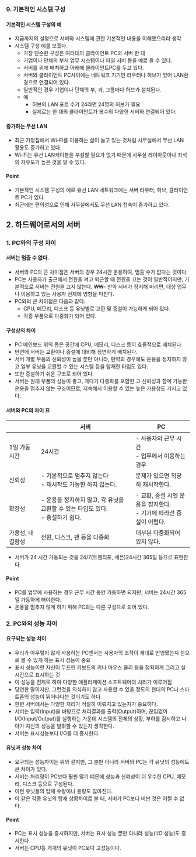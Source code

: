 ### 9. 기본적인 시스템 구성

#### 기본적인 시스템 구성의 예
- 지금까지의 설명으로 서버와 시스템에 관한 기본적인 내용을 이해했으리라 생각
- 시스템 구성 예를 보겠다.
  - 가장 단순한 구성은 여러대의 클라이언트 PC와 서버 한 대
  - 기업이나 단체의 부서 업무 시스템이나 파일 서버 등을 예로 들 수 있다.
  - 서버를 위에 배치하고 아래에 클라이언트PC를 두고 있다.
  - 서버와 클라이언트 PC사이에는 네트워크 기기인 라우터나 허브가 있어 LAN환경으로 연결되어 있다.
  - 일반적인 경우 기업이나 단체의 부, 과, 그룹마다 허브가 설치된다.
  - 예
    - 허브의 LAN 포트 수가 24라면 24명의 허브가 필요
    - 실제로는 한 대의 클라이언트가 복수의 다양한 서버와 연결되어 있다.

#### 증가하는 무선 LAN
- 최근 가정집에서 Wi-Fi를 이용하는 삶이 늘고 있는 것처럼 사무실에서 무선 LAN 활용도 증가하고 있다.
- Wi-Fi는 유선 LAN케이블을 부설할 필요가 없기 때문에 사무실 레이아웃이나 좌석의 자유도가 높은 것을 알 수 있다.

#### Point
- 기본적인 시스템 구성의 예로 유선 LAN 네트워크에는 서버 라우터, 허브, 클라이언트 PC가 있다.
- 최근에는 편의성으로 인해 사무실에서도 무선 LAN 접속이 증가하고 있다.

## 2. 하드웨어로서의 서버

### 1. PC와의 구성 차이

#### 서버는 멈출 수 없다.
- 서버와 PC의 큰 차이점은 서버의 경우 24시간 운용하여, 멈출 수가 없다는 것이다.
- PC는 사용자가 출근해서 전원을 켜고 퇴근할 때 전원을 끄는 것이 일반적이지만, 기본적으로 서버는 전원을 끄지 않는다.
  ₩₩- 만약 서버가 정지해 버리면, 대상 업무나 이용하고 있는 사용자 전체에 영향을 미친다.
- PC와의 큰 차이점은 다음과 같다.
  - CPU, 메모리, 디스크 등 유닛별로 교환 및 증설이 가능하게 되어 있다.
  - 각종 부품으로 다중화가 되어 있다.

#### 구성상의 차이
- PC 메인보드 위의 좁은 공간에 CPU, 메모리, 디스크 등이 효율적으로 배치된다.
- 반면에 서버는 교환이나 증설에 대비해 정연하게 배치된다.
- 서버 개별 부품의 신뢰성이 높을 뿐만 아니라, 만약의 경우에도 운용을 정지하지 않고 일부 유닛을 교환할 수 있는 시스템 등을 탑재한 타입도 있다.
- 또한 증설하기 쉬운 구조로 되어 있다.
- 서버는 원래 부품의 성능이 좋고, 게다가 다중화를 포함한 고 신뢰성과 함꼐 가능한 운용을 멈추지 않는 구조이므로, 지속해서 이용할 수 있는 높은 가용성도 가지고 있다.

#### 서버와 PC의 차이 표
||서버|PC|
|--|--|--|
|1일 가동 시간|24시간|- 사용자의 근무 시간<br>- 업무에서 이용하는 경우|
|신뢰성|- 기본적으로 멈추지 않는다<br>- 재시작도 가능한 하지 않는다.|문제가 있으면 적당히 재시작한다.
|확장성|- 운용을 정지하지 않고, 각 유닛을 교환할 수 있는 타입도 있다.<br>- 증설하기 쉽다.|- 교환, 증설 시엔 운용을 정지한다. <br>- 기기에 따라선 증설이 어렵다.
|가용성, 내결함성|전원, 디스크, 팬 등을 다중화|대부분 다중화되어 있지 않다.|
- 서버가 24 시간 가동되는 것을 24/7(트웬티포, 세븐)24시간 365일 등으로 표현한다.

#### Point
- PC를 업무에 사용하는 경우 근무 시간 동안 가동하면 되지만, 서버는 24시간 365일 가동하게 해야한다.
- 운용을 멈추지 않게 하기 위해 PC와는 다른 구성으로 되어 있다.

### 2. PC와의 성능 차이

#### 요구되는 성능 차이
- 우리가 아무렇지 않게 사용하는 PC엔서는 사용자의 조작이 제대로 반영됐는지 눈으로 볼 수 있게 하는 표시 성능이 중요
- 표시 성능이란 자신이 두드린 키보드의 키나 마우스 클리 등을 정확하게 그리고 실시간으로 표시하는 것
- 이 성능을 전제로 하여 다양한 애플리케이션 소프트웨어의 처리가 이루어짐
- 당연한 말이지만, 그런것을 의식하지 않고 사용할 수 있을 정도의 현대의 PC나 스마트폰의 성능이 뛰어나다는 것이기도 하다.
- 한편 서버에서는 다양한 처리가 적절히 이뤄지고 있는지가 중요하다.
- 서버는 입력(Input)을 바탕으로 처리결과를 출력(Output)하며, 끊임없이 I/O(Input/Output)를 실행하는 가운데 시스템의 전체의 상황, 부하를 감시하고 나아가 자신의 성능을 발휘할 수 있는지 생각한다.
- 서버는 표시성능보다 I/O를 더 중시한다.

#### 유닛과 성능 차이
- 요구되는 성능차이는 위와 같지만, 그 뿐만 아니라 서버와 PC는 각 유닛의 성능에도 큰 차이가 있다.
- 서버는 처리량이 PC보다 훨씬 많기 떄문에 성능과 신뢰성이 더 우수한 CPU, 메모리, 디스크 등으로 구성된다.
- 이런 유닛들의 탑재 수량이나 용량도 많아진다.
- 이 같은 각종 유닛의 탑재 상황차이로 볼 때, 서버가 PC보다 비싼 것은 어쩔 수 없다.

#### Point
- PC는 표시 성능을 중시하지만, 서버는 표시 성능 뿐만 아니라 성능(I/O 성능)도 중시한다.
- 서버는 CPU등 개개의 유닛이 PC보다 고성능이다.